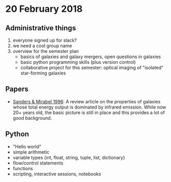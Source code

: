 # 20 February 2018

## Administrative things

1. everyone signed up for slack?
2. we need a cool group name
3. overview for the semester plan
    * basics of galaxies and galaxy mergers, open questions in galaxies
    * basic python programming skills (plus version control)
    * collaborative project for this semester: optical imaging of "isolated" star-forming galaxies

## Papers

* [Sanders & Mirabel 1996](https://ui.adsabs.harvard.edu/#abs/1996ARA&A..34..749S/abstract): A review article on the properties of galaxies whose total energy output is dominated by infrared emission. While now 20+ years old, the basic picture is still in place and this provides a lot of good background.

## Python

* "Hello world"
* simple arithmetic
* variable types (int, float, string, tuple, list, dictionary)
* flow/control statements
* functions
* scripting, interactive sessions, notebooks

